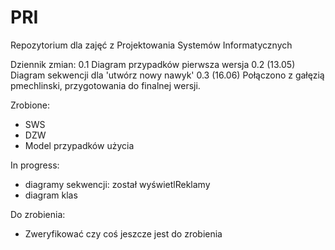 # PRI
Repozytorium dla zajęć z Projektowania Systemów Informatycznych

Dziennik zmian:
0.1 Diagram przypadków pierwsza wersja
0.2 (13.05) Diagram sekwencji dla 'utwórz nowy nawyk'
0.3 (16.06) Połączono z gałęzią pmechlinski, przygotowania do finalnej wersji.

Zrobione:
- SWS
- DZW
- Model przypadków użycia


In progress:
- diagramy sekwencji: został wyświetlReklamy 
- diagram klas

Do zrobienia:
- Zweryfikować czy coś jeszcze jest do zrobienia
